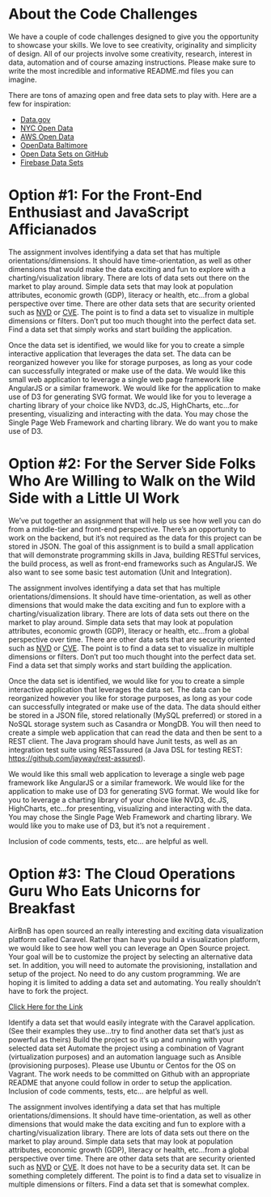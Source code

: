 # About the Code Challenges
We have a couple of code challenges designed to give you the opportunity to showcase your skills. We love to see creativity, originality and simplicity of design. All of our projects involve some creativity, research, interest in data, automation and of course amazing instructions. Please make sure to write the most incredible and informative README.md files you can imagine.

There are tons of amazing open and free data sets to play with. Here are a few for inspiration:

* [Data.gov](https://www.data.gov/open-gov/)
* [NYC Open Data](https://nycopendata.socrata.com/)
* [AWS Open Data](https://aws.amazon.com/public-data-sets/)
* [OpenData Baltimore](https://data.baltimorecity.gov/)
* [Open Data Sets on GitHub](http://www.kdnuggets.com/2015/04/awesome-public-datasets-github.html)
* [Firebase Data Sets](https://www.firebase.com/docs/open-data/)

# Option #1: For the Front-End Enthusiast and JavaScript Afficianados
The assignment involves identifying a data set that has multiple orientations/dimensions. It should have time-orientation, as well as other dimensions that would make the data exciting and fun to explore with a charting/visualization library. There are lots of data sets out there on the market to play around. Simple data sets that may look at population attributes, economic growth (GDP), literacy or health, etc…from a global perspective over time. There are other data sets that are security oriented such as [NVD](https://nvd.nist.gov/) or [CVE](https://cve.mitre.org/cve/). The point is to find a data set to visualize in multiple dimensions or filters. Don’t put too much thought into the perfect data set. Find a data set that simply works and start building the application.

Once the data set is identified, we would like for you to create a simple interactive application that leverages the data set. The data can be reorganized however you like for storage purposes, as long as your code can successfully integrated or make use of the data. We would like this small web application to leverage a single web page framework like AngularJS or a similar framework. We would like for the application to make use of D3 for generating SVG format. We would like for you to leverage a charting library of your choice like NVD3, dc.JS, HighCharts, etc…for presenting, visualizing and interacting with the data. You may chose the Single Page Web Framework and charting library. We do want you to make use of D3.



# Option #2: For the Server Side Folks Who Are Willing to Walk on the Wild Side with a Little UI Work
We’ve put together an assignment that will help us see how well you can do from a middle-tier and front-end perspective. There’s an opportunity to work on the backend, but it’s not required as the data for this project can be stored in JSON. The goal of this assignment is to build a small application that will demonstrate programming skills in Java, building RESTful services, the build process, as well as front-end frameworks such as AngularJS. We also want to see some basic test automation (Unit and Integration).

The assignment involves identifying a data set that has multiple orientations/dimensions. It should have time-orientation, as well as other dimensions that would make the data exciting and fun to explore with a charting/visualization library. There are lots of data sets out there on the market to play around. Simple data sets that may look at population attributes, economic growth (GDP), literacy or health, etc…from a global perspective over time. There are other data sets that are security oriented such as [NVD](https://nvd.nist.gov/) or [CVE](https://cve.mitre.org/cve/). The point is to find a data set to visualize in multiple dimensions or filters. Don’t put too much thought into the perfect data set. Find a data set that simply works and start building the application.

Once the data set is identified, we would like for you to create a simple interactive application that leverages the data set. The data can be reorganized however you like for storage purposes, as long as your code can successfully integrated or make use of the data. The data should either be stored in a JSON file, stored relationally (MySQL preferred) or stored in a NoSQL storage system such as Casandra or MongDB. You will then need to create a simple web application that can read the data and then be sent to a REST client. The Java program should have Junit tests, as well as an integration test suite using RESTassured (a Java DSL for testing REST: https://github.com/jayway/rest-assured). 

We would like this small web application to leverage a single web page framework like AngularJS or a similar framework. We would like for the application to make use of D3 for generating SVG format. We would like for you to leverage a charting library of your choice like NVD3, dc.JS, HighCharts, etc…for presenting, visualizing and interacting with the data. You may chose the Single Page Web Framework and charting library. We would like you to make use of D3, but it’s not a requirement .

Inclusion of code comments, tests, etc… are helpful as well.



# Option #3: The Cloud Operations Guru Who Eats Unicorns for Breakfast

AirBnB has open sourced an really interesting and exciting data visualization platform called Caravel. Rather than have you build a visualization platform, we would like to see how well you can leverage an Open Source project. Your goal will be to customize the project by selecting an alternative data set. In addition, you will need to automate the provisioning, installation and setup of the project. No need to do any custom programming. We are hoping it is limited to adding a data set and automating. You really shouldn’t have to fork the project.

[Click Here for the Link](https://github.com/airbnb/caravel)

Identify a data set that would easily integrate with the Caravel application. (See their examples they use…try to find another data set that’s just as powerful as theirs)
Build the project so it’s up and running with your selected data set
Automate the project using a combination of Vagrant (virtualization purposes) and an automation language such as Ansible (provisioning purposes). Please use Ubuntu or Centos for the OS on Vagrant.
The work needs to be committed on Github with an appropriate README that anyone could follow in order to setup the application. Inclusion of code comments, tests, etc… are helpful as well.

The assignment involves identifying a data set that has multiple orientations/dimensions. It should have time-orientation, as well as other dimensions that would make the data exciting and fun to explore with a charting/visualization library. There are lots of data sets out there on the market to play around. Simple data sets that may look at population attributes, economic growth (GDP), literacy or health, etc…from a global perspective over time. There are other data sets that are security oriented such as [NVD](https://nvd.nist.gov/) or [CVE](https://cve.mitre.org/cve/). It does not have to be a security data set. It can be something completely different. The point is to find a data set to visualize in multiple dimensions or filters. Find a data set that is somewhat complex. 
